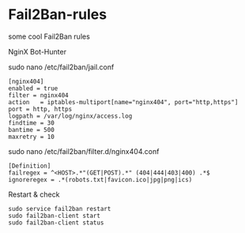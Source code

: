 # Fail2Ban-rules
some cool Fail2Ban rules

NginX Bot-Hunter

sudo nano /etc/fail2ban/jail.conf
```
[nginx404]
enabled = true
filter = nginx404
action   = iptables-multiport[name="nginx404", port="http,https"]
port = http, https
logpath = /var/log/nginx/access.log
findtime = 30
bantime = 500
maxretry = 10
```
sudo nano /etc/fail2ban/filter.d/nginx404.conf
```
[Definition]
failregex = ^<HOST>.*"(GET|POST).*" (404|444|403|400) .*$
ignoreregex = .*(robots.txt|favicon.ico|jpg|png|ics)
```
Restart & check
```
sudo service fail2ban restart
sudo fail2ban-client start
sudo fail2ban-client status
```
